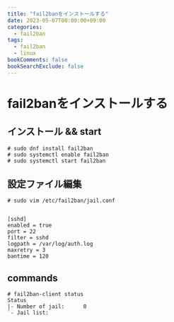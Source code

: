 ```yaml
---
title: "fail2banをインストールする"
date: 2023-05-07T00:00:00+09:00
categories:
  - fail2ban
tags:
  - fail2ban
  - linux
bookComments: false
bookSearchExclude: false
---
```

# fail2banをインストールする

## インストール && start
```console
# sudo dnf install fail2ban
# sudo systemctl enable fail2ban
# sudo systemctl start fail2ban
```

## 設定ファイル編集
```console
# sudo vim /etc/fail2ban/jail.conf


[sshd]
enabled = true
port = 22
filter = sshd
logpath = /var/log/auth.log
maxretry = 3
bantime = 120
```

## commands
```console
# fail2ban-client status 
Status
|- Number of jail:      0
`- Jail list:
```
